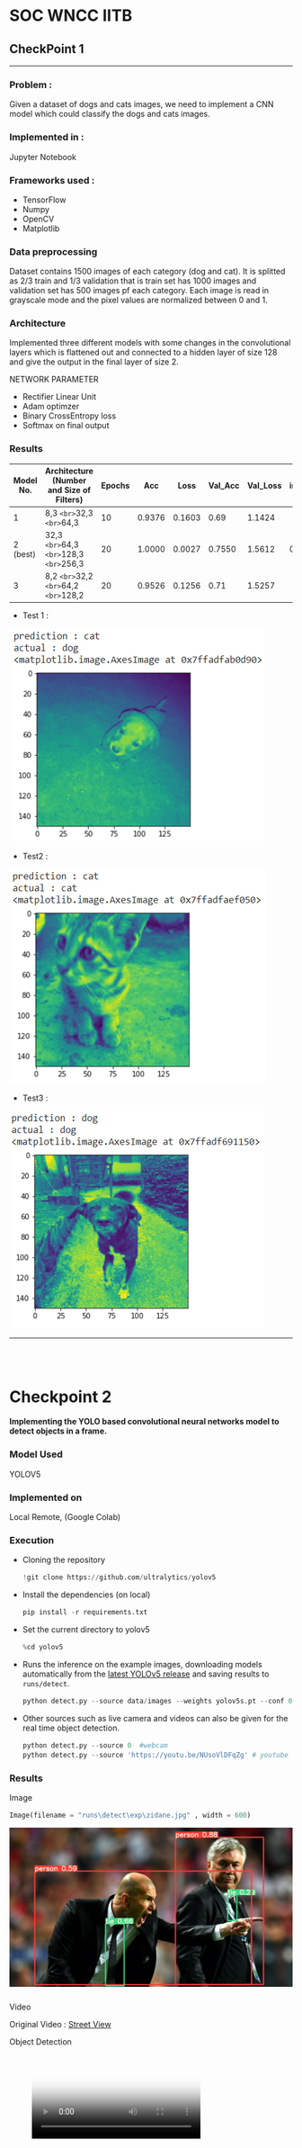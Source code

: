 # SOC WNCC IITB

## CheckPoint 1

---

### Problem :

Given a dataset of dogs and cats images, we need to implement a CNN model which could classify the dogs and cats images.

### Implemented in :

Jupyter Notebook

### Frameworks used :

* TensorFlow
* Numpy
* OpenCV
* Matplotlib

### Data preprocessing

Dataset contains 1500 images of each category (dog and cat). It is splitted as 2/3 train and 1/3 validation that is train set has 1000 images and validation set has 500 images pf each category. Each image is read in grayscale mode and the pixel values are normalized between 0 and 1.

### Architecture

Implemented three different models with some changes in the convolutional layers which is flattened out and connected to a hidden layer of size 128 and give the output in the final layer of size 2.

NETWORK PARAMETER

* Rectifier Linear Unit
* Adam optimzer
* Binary CrossEntropy loss
* Softmax on final output

### Results

| Model No. 	| Architecture (Number and Size of Filters) 	| Epochs 	| Acc 	| Loss 	| Val_Acc 	| Val_Loss 	| image1 	| image2 	| image3 	|
|-	|-	|-	|-	|-	|-	|-	|-	|-	|-	|
| 1  	| 8,3 `<br>`32,3 `<br>`64,3 	| 10 	| 0.9376 	| 0.1603 	| 0.69 	| 1.1424 	|  	|  	|  	|
| 2 (best)	| 32,3 `<br>`64,3 `<br>`128,3 `<br>`256,3 	| 20 	| 1.0000 	| 0.0027 	| 0.7550 | 1.5612 	| 0 	| 1 	| 1 	|
| 3 	| 8,2 `<br>`32,2 `<br>`64,2 `<br>`128,2 	| 20 	| 0.9526 	| 0.1256 	| 0.71 	| 1.5257 	|  	|  	|  	|

* Test 1 :

![IMAGE1](resources/Prediction1.PNG)

* Test2 :

![IMAGE2](resources/Prediction2.PNG)

* Test3 :

![IMAGE3](resources/Prediction3.PNG)

<hr>
<br><br>
<h1>Checkpoint 2</h1>

<div>
<p><strong>Implementing the YOLO based convolutional neural networks model to detect objects in a frame.</strong></p>
</div>

### Model Used

YOLOV5

### Implemented on

Local
Remote, (Google Colab)

### Execution

* Cloning the repository
  
  ```python
  !git clone https://github.com/ultralytics/yolov5
  ```
* Install the dependencies (on local)
  
  ```python
  pip install -r requirements.txt
  ```
* Set the current directory to yolov5
  
  ```python
  %cd yolov5
  ```
* Runs the inference on the example images, downloading models automatically from the [latest YOLOv5 release](https://github.com/ultralytics/yolov5/releases) and saving results to `runs/detect`.
  
  ```python
  python detect.py --source data/images --weights yolov5s.pt --conf 0.25
  ```
* Other sources such as live camera and videos can also be given for the real time object detection.
  
  ```python
  python detect.py --source 0  #webcam
  python detect.py --source 'https://youtu.be/NUsoVlDFqZg' # youtube video
  ```

### Results

Image

```python
Image(filename = "runs\detect\exp\zidane.jpg" , width = 600)
```

<div><img src = "resources/zidane.jpg" alt = "Image" style = "width : 600px ; margin-bottom : 10px"></div>

Video

Original Video : [Street View](https://www.youtube.com/watch?v=P54ruJHZvQI&ab_channel=AdamBelkoAdamBelko)

Object Detection

<figure class="video_container">
<video controls="true" allowfullscreen="true" poster = "resources/zidane.jpg">
<source src="resources/video.mp4" type="video/mp4">
</video>
</figure>

